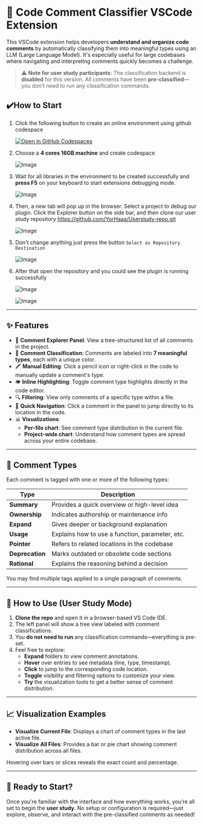 # 🧠 Code Comment Classifier VSCode Extension

This VSCode extension helps developers **understand and organize code comments** by automatically classifying them into meaningful types using an LLM (Large Language Model). It's especially useful for large codebases where navigating and interpreting comments quickly becomes a challenge.

> ⚠️ **Note for user study participants**: The classification backend is **disabled** for this version. All comments have been **pre-classified**—you don’t need to run any classification commands.



## ✔️How to Start

1. Click the following  button to create an online environment using github codespace

   <a href="https://github.com/codespaces/new?hide_repo_select=true&ref=main&repo=YorHaaa/ClassiCode" target="_blank" rel="noopener noreferrer">
     <img src="https://github.com/codespaces/badge.svg" alt="Open in GitHub Codespaces">
   </a>

2. Choose a **4 cores 16GB machine** and create codespace

   ![Image](https://github.com/user-attachments/assets/6b3f3162-e8da-432c-ae65-ebfc0c2d4d99)

3. Wait for all libraries in the environment to be created successfully and **press F5** on your keyboard to start extensions debugging mode.

   ![Image](https://github.com/user-attachments/assets/20939d09-d72d-4922-bb3f-2d144539c14c)

4. Then, a new tab will pop up in the browser. Select a project to debug our plugin. Click the Explorer button on the side bar, and then clone our user study repository https://github.com/YorHaaa/Userstudy-repo.git

   ![Image](https://github.com/user-attachments/assets/d7783dd5-502b-4ce5-96fa-c11d462383b5)

5. Don't change anything just press the button `Select as Repository Destination`

   ![Image](https://github.com/user-attachments/assets/f618b6db-cc14-48d7-af43-9e600a70759c)

6. After that open the repository and you could see the plugin is running successfully

   ![Image](https://github.com/user-attachments/assets/dca2e5bd-6c5d-441d-a5e4-366f33670ea8)

   ![Image](https://github.com/user-attachments/assets/0f082986-6bd3-429a-946b-97018ad3408e)

------

## ✨ Features

- 📁 **Comment Explorer Panel**: View a tree-structured list of all comments in the project.
- 🎨 **Comment Classification**: Comments are labeled into **7 meaningful types**, each with a unique color.
- 🖍️ **Manual Editing**: Click a pencil icon or right-click in the code to manually update a comment's type.
- 👁️ **Inline Highlighting**: Toggle comment type highlights directly in the code editor.
- 🔍 **Filtering**: View only comments of a specific type within a file.
- 📌 **Quick Navigation**: Click a comment in the panel to jump directly to its location in the code.
- 📊 **Visualizations**:
  - **Per-file chart**: See comment type distribution in the current file.
  - **Project-wide chart**: Understand how comment types are spread across your entire codebase.

------

## 🧩 Comment Types

Each comment is tagged with one or more of the following types:

| Type            | Description                                     |
| --------------- | ----------------------------------------------- |
| **Summary**     | Provides a quick overview or high-level idea    |
| **Ownership**   | Indicates authorship or maintenance info        |
| **Expand**      | Gives deeper or background explanation          |
| **Usage**       | Explains how to use a function, parameter, etc. |
| **Pointer**     | Refers to related locations in the codebase     |
| **Deprecation** | Marks outdated or obsolete code sections        |
| **Rational**    | Explains the reasoning behind a decision        |



You may find multiple tags applied to a single paragraph of comments.

------

## 🧪 How to Use (User Study Mode)

1. **Clone the repo** and open it in a browser-based VS Code IDE.
2. The left panel will show a tree view labeled with comment classifications.
3. You **do not need to run** any classification commands—everything is pre-set.
4. Feel free to explore:
   - **Expand** folders to view comment annotations.
   - **Hover** over entries to see metadata (line, type, timestamp).
   - **Click** to jump to the corresponding code location.
   - **Toggle** visibility and filtering options to customize your view.
   - **Try** the visualization tools to get a better sense of comment distribution.

------

## 📈 Visualization Examples

- **Visualize Current File**: Displays a chart of comment types in the last active file.
- **Visualize All Files**: Provides a bar or pie chart showing comment distribution across all files.

Hovering over bars or slices reveals the exact count and percentage.

------

## 🚀 Ready to Start?

Once you're familiar with the interface and how everything works, you’re all set to begin the **user study**. No setup or configuration is required—just explore, observe, and interact with the pre-classified comments as needed!